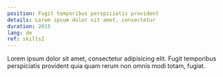 ```yaml
---
position: Fugit temporibus perspiciatis provident
details: Lorem ipsum dolor sit amet, consectetur
duration: 2015
lang: de
ref: skills2
---
```


Lorem ipsum dolor sit amet, consectetur adipisicing elit. Fugit temporibus perspiciatis provident quia quam rerum non omnis modi totam, fugiat.